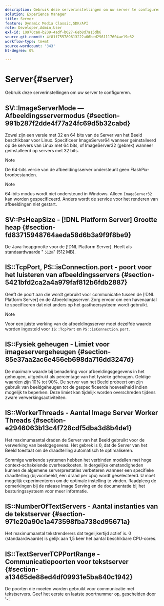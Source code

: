 ```yaml
---
description: Gebruik deze serverinstellingen om uw server te configureren.
solution: Experience Manager
title: Server
feature: Dynamic Media Classic,SDK/API
role: Developer,Admin,User
exl-id: 10970ca8-b209-4adf-b027-6eb8d7a15db6
source-git-commit: 4f81f755789613222a66bed2961117604ae19e62
workflow-type: tm+mt
source-wordcount: '343'
ht-degree: 0%

---
```


# Server{#server}

Gebruik deze serverinstellingen om uw server te configureren.

## SV::ImageServerMode — Afbeeldingsservermodus {#section-991b287f2dde4f77a24fc69d5b32cabd}

Zowel zijn een versie met 32 en 64 bits van de Server van het Beeld beschikbaar voor Linux. Specificeer ImageServer64 wanneer geïnstalleerd op de servers van Linux met 64 bits, of ImageServer32 (gebrek) wanneer geïnstalleerd op servers met 32 bits.

>[!NOTE]
>
>De 64-bits versie van de afbeeldingsserver ondersteunt geen FlashPix-bronbestanden.

>[!NOTE]
>
>64-bits modus wordt niet ondersteund in Windows. Alleen `ImageServer32` kan worden gespecificeerd. Anders wordt de service voor het renderen van afbeeldingen niet gestart.

## SV::PsHeapSize - [!DNL Platform Server] Grootte heap {#section-fd83715948764aeda58d6b3a9f9f8be9}

De Java-heapgrootte voor de [!DNL Platform Server]. Heeft als standaardwaarde &quot; `512m`&quot; (512 MB).

## IS::TcpPort, PS::isConnection.port - poort voor het luisteren van afbeeldingsservers {#section-5421bfd2ca2a4a979faf812b6fdb2887}

Geeft de poort aan die wordt gebruikt voor communicatie tussen de [!DNL Platform Server] en de Afbeeldingsserver. Zorg ervoor om een havenaantal te specificeren dat niet anders op het gastheersysteem wordt gebruikt.

>[!NOTE]
>
>Voor een juiste werking van de afbeeldingsserver moet dezelfde waarde worden ingesteld voor `IS::TcpPort` en `PS::isConnection.port`.

## IS::Fysiek geheugen - Limiet voor imageservergeheugen {#section-85e37aa2ac6e456eb698da716dd3247d}

De maximale waarde bij benadering voor afbeeldingsgegevens in het geheugen, uitgedrukt als percentage van het fysieke geheugen. Geldige waarden zijn 10% tot 90%. De server van het Beeld probeert om zijn gebruik van beeldgeheugen tot de gespecificeerde hoeveelheid indien mogelijk te beperken. Deze limiet kan tijdelijk worden overschreden tijdens zware verwerkingsactiviteiten.

## IS::WorkerThreads - Aantal Image Server Worker Threads {#section-e2946063b13c4f728cdf5dba3d8b4de1}

Het maximumaantal draden de Server van het Beeld gebruikt voor de verwerking van beeldgegevens. Het gebrek is 0, dat de Server van het Beeld toestaat om de draadtelling automatisch te optimaliseren.

Sommige werkende systemen hebben het verbinden modellen met hoge context-schakelende overheadkosten. In dergelijke omstandigheden kunnen de algemene serverprestaties verbeteren wanneer een specifieke draadtelling (bijvoorbeeld, één draad per cpu) wordt geselecteerd. U moet mogelijk experimenteren om de optimale instelling te vinden. Raadpleeg de opmerkingen bij de release Image Serving en de documentatie bij het besturingssysteem voor meer informatie.

## IS::NumberOfTextServers - Aantal instanties van de tekstserver {#section-971e20a90c1a473598fba738ed95671a}

Het maximumaantal tekstrenderers dat tegelijkertijd actief is. 0 (standaardwaarde) is gelijk aan 1,5 keer het aantal beschikbare CPU-cores.

## IS::TextServerTCPPortRange - Communicatiepoorten voor tekstserver {#section-a13465de88ed4df09931e5ba840c1942}

De poorten die moeten worden gebruikt voor communicatie met tekstservers. Geef het eerste en laatste poortnummer op, gescheiden door &#39;-&#39;.
